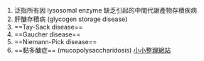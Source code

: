 1. 泛指所有因 lysosomal enzyme 缺乏引起的中間代謝產物存積疾病
2. 肝醣存積病 (glycogen storage disease)
3. ==Tay-Sack disease== 
4. ==Gaucher disease== 
5. ==Niemann-Pick disease== 
6. ==黏多醣症== (mucopolysaccharidosis)
[小小整理網站](https://smallcollation.blogspot.com/2013/07/lysosomal-storage-disease.html#gsc.tab=0)